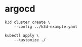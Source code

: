 # argocd

```
k3d cluster create \
    --config ../k3d-example.yaml

kubectl apply \
    --kustomize ./
```
